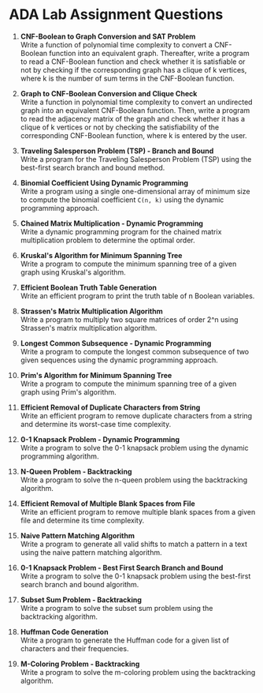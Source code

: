 # ADA Lab Assignment Questions

1. **CNF-Boolean to Graph Conversion and SAT Problem**  
   Write a function of polynomial time complexity to convert a CNF-Boolean function into an equivalent graph. Thereafter, write a program to read a CNF-Boolean function and check whether it is satisfiable or not by checking if the corresponding graph has a clique of k vertices, where k is the number of sum terms in the CNF-Boolean function.

2. **Graph to CNF-Boolean Conversion and Clique Check**  
   Write a function in polynomial time complexity to convert an undirected graph into an equivalent CNF-Boolean function. Then, write a program to read the adjacency matrix of the graph and check whether it has a clique of k vertices or not by checking the satisfiability of the corresponding CNF-Boolean function, where k is entered by the user.

3. **Traveling Salesperson Problem (TSP) - Branch and Bound**  
   Write a program for the Traveling Salesperson Problem (TSP) using the best-first search branch and bound method.

4. **Binomial Coefficient Using Dynamic Programming**  
   Write a program using a single one-dimensional array of minimum size to compute the binomial coefficient `C(n, k)` using the dynamic programming approach.

5. **Chained Matrix Multiplication - Dynamic Programming**  
   Write a dynamic programming program for the chained matrix multiplication problem to determine the optimal order.

6. **Kruskal's Algorithm for Minimum Spanning Tree**  
   Write a program to compute the minimum spanning tree of a given graph using Kruskal's algorithm.

7. **Efficient Boolean Truth Table Generation**  
   Write an efficient program to print the truth table of n Boolean variables.

8. **Strassen's Matrix Multiplication Algorithm**  
   Write a program to multiply two square matrices of order 2^n using Strassen's matrix multiplication algorithm.

9. **Longest Common Subsequence - Dynamic Programming**  
   Write a program to compute the longest common subsequence of two given sequences using the dynamic programming approach.

10. **Prim's Algorithm for Minimum Spanning Tree**  
    Write a program to compute the minimum spanning tree of a given graph using Prim's algorithm.

11. **Efficient Removal of Duplicate Characters from String**  
    Write an efficient program to remove duplicate characters from a string and determine its worst-case time complexity.

12. **0-1 Knapsack Problem - Dynamic Programming**  
    Write a program to solve the 0-1 knapsack problem using the dynamic programming algorithm.

13. **N-Queen Problem - Backtracking**  
    Write a program to solve the n-queen problem using the backtracking algorithm.

14. **Efficient Removal of Multiple Blank Spaces from File**  
    Write an efficient program to remove multiple blank spaces from a given file and determine its time complexity.

15. **Naive Pattern Matching Algorithm**  
    Write a program to generate all valid shifts to match a pattern in a text using the naive pattern matching algorithm.

16. **0-1 Knapsack Problem - Best First Search Branch and Bound**  
    Write a program to solve the 0-1 knapsack problem using the best-first search branch and bound algorithm.

17. **Subset Sum Problem - Backtracking**  
    Write a program to solve the subset sum problem using the backtracking algorithm.

18. **Huffman Code Generation**  
    Write a program to generate the Huffman code for a given list of characters and their frequencies.

19. **M-Coloring Problem - Backtracking**  
    Write a program to solve the m-coloring problem using the backtracking algorithm.
